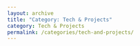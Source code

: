 ```yaml
---
layout: archive
title: "Category: Tech & Projects"
category: Tech & Projects
permalink: /categories/tech-and-projects/
---
```

